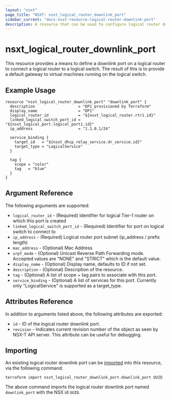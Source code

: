 ```yaml
---
layout: "nsxt"
page_title: "NSXT: nsxt_logical_router_downlink_port"
sidebar_current: "docs-nsxt-resource-logical-router-downlink-port"
description: A resource that can be used to configure logical router downlink port in NSX.
---
```


# nsxt_logical_router_downlink_port

This resource provides a means to define a downlink port on a logical router to connect a logical router to a logical switch. The result of this is to provide a default gateway to virtual machines running on the logical switch.

## Example Usage

```hcl
resource "nsxt_logical_router_downlink_port" "downlink_port" {
  description                   = "DP1 provisioned by Terraform"
  display_name                  = "DP1"
  logical_router_id             = "${nsxt_logical_router.rtr1.id}"
  linked_logical_switch_port_id = "${nsxt_logical_port.logical_port1.id}"
  ip_address                    = "1.1.0.1/24"

  service_binding {
    target_id   = "${nsxt_dhcp_relay_service.dr_service.id}"
    target_type = "LogicalService"
  }

  tag {
    scope = "color"
    tag   = "blue"
  }
}
```

## Argument Reference

The following arguments are supported:

* `logical_router_id` - (Required) Identifier for logical Tier-1 router on which this port is created
* `linked_logical_switch_port_id` - (Required) Identifier for port on logical switch to connect to
* `ip_address` - (Required) Logical router port subnet (ip_address / prefix length)
* `mac_address` - (Optional) Mac Address
* `urpf_mode` - (Optional) Unicast Reverse Path Forwarding mode. Accepted values are "NONE" and "STRICT" which is the default value.
* `display_name` - (Optional) Display name, defaults to ID if not set.
* `description` - (Optional) Description of the resource.
* `tag` - (Optional) A list of scope + tag pairs to associate with this port.
* `service_binding` - (Optional) A list of services for this port. Currently only "LogicalService" is supported as a target_type.

## Attributes Reference

In addition to arguments listed above, the following attributes are exported:

* `id` - ID of the logical router downlink port.
* `revision` - Indicates current revision number of the object as seen by NSX-T API server. This attribute can be useful for debugging.

## Importing

An existing logical router downlink port can be [imported][docs-import] into this resource, via the following command:

[docs-import]: /docs/import/index.html

```
terraform import nsxt_logical_router_downlink_port.downlink_port UUID
```

The above command imports the logical router downlink port named `downlink_port` with the NSX id `UUID`.
